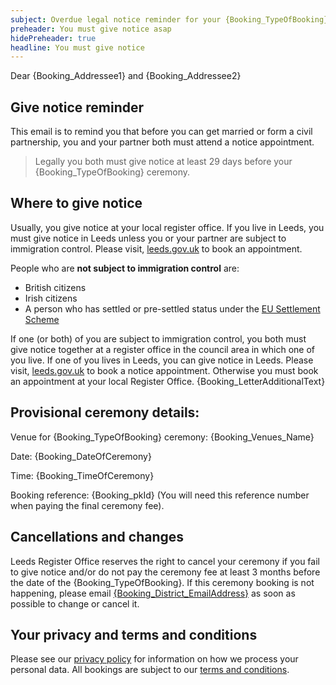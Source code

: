 ```yaml
---
subject: Overdue legal notice reminder for your {Booking_TypeOfBooking} ceremony
preheader: You must give notice asap
hidePreheader: true
headline: You must give notice
---
```


Dear {Booking_Addressee1} and {Booking_Addressee2} 

## Give notice reminder
This email is to remind you that before you can get married or form a civil partnership, you and your partner both must attend a notice appointment. 

> Legally you both must give notice at least 29 days before your {Booking_TypeOfBooking} ceremony.


## Where to give notice
Usually, you give notice at your local register office. If you live in Leeds, you must give notice in Leeds unless you or your partner are subject to immigration control. Please visit, [leeds.gov.uk](https://www.leeds.gov.uk/births-deaths-and-marriages/ceremonies/giving-your-notice-of-marriage-or-civil-partnership) to book an appointment.

People who are **not subject to immigration control** are: 
  - British citizens
  - Irish citizens
  - A person who has settled or pre-settled status under the [EU Settlement Scheme](https://www.gov.uk/settled-status-eu-citizens-families)

If one (or both) of you are subject to immigration control, you both must give notice together at a register office in the council area in which one of you live. If one of you lives in Leeds, you can give notice in Leeds. Please visit, [leeds.gov.uk](https://www.leeds.gov.uk/births-deaths-and-marriages/ceremonies/giving-your-notice-of-marriage-or-civil-partnership) to book a notice appointment. Otherwise you must book an appointment at your local Register Office. {Booking_LetterAdditionalText}


## Provisional ceremony details:
Venue for {Booking_TypeOfBooking} ceremony: {Booking_Venues_Name}

Date: {Booking_DateOfCeremony}

Time: {Booking_TimeOfCeremony}

Booking reference: {Booking_pkId} (You will need this reference number when paying the final ceremony fee). 


## Cancellations and changes
Leeds Register Office reserves the right to cancel your ceremony if you fail to give notice and/or do not pay the ceremony fee at least 3 months before the date of the {Booking_TypeOfBooking}. If this ceremony booking is not happening, please email <a href="mailto:{Booking_District_EmailAddress}">{Booking_District_EmailAddress}</a> as soon as possible to change or cancel it.


## Your privacy and terms and conditions
Please see our [privacy policy](https://www.leeds.gov.uk/registrarsprivacy) for information on how we process your personal data. All bookings are subject to our [terms and conditions](https://www.leeds.gov.uk/CeremoniesTerms).
